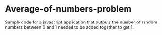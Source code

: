 # Average-of-numbers-problem

Sample code for a javascript application that outputs the number of random numbers between 0 and 1 needed to be added together to get 1.
